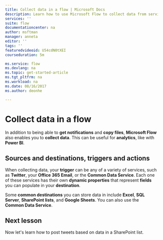 ```yaml
---
title: Collect data in a flow | Microsoft Docs
description: Learn how to use Microsoft Flow to collect data from services for use in your flows.
services: ''
suite: flow
documentationcenter: na
author: msftman
manager: anneta
editor: ''
tags: ''
featuredvideoid: U54cdN0tXEI
courseduration: 5m

ms.service: flow
ms.devlang: na
ms.topic: get-started-article
ms.tgt_pltfrm: na
ms.workload: na
ms.date: 08/16/2017
ms.author: deonhe

---
```

# Collect data in a flow
In addition to being able to **get notifications** and **copy files**, **Microsoft Flow** also enables you to **collect data**.  This can be useful for **analytics**, like with **Power BI**.  

## Sources and destinations, triggers and actions
When collecting data, your **trigger** can be any of a variety of services, such as **Twitter**, your **Office 365 Email**, or the **Common Data Service**.  Each one of these services has their own **dynamic properties** that represent **fields** you can populate in your **destination**.

Some **common destinations** you can store data in include **Excel**, **SQL Server**, **SharePoint lists**, and **Google Sheets**.  You can also use the **Common Data Service**.

## Next lesson
Now let's learn how to post tweets based on data in a SharePoint list. 

